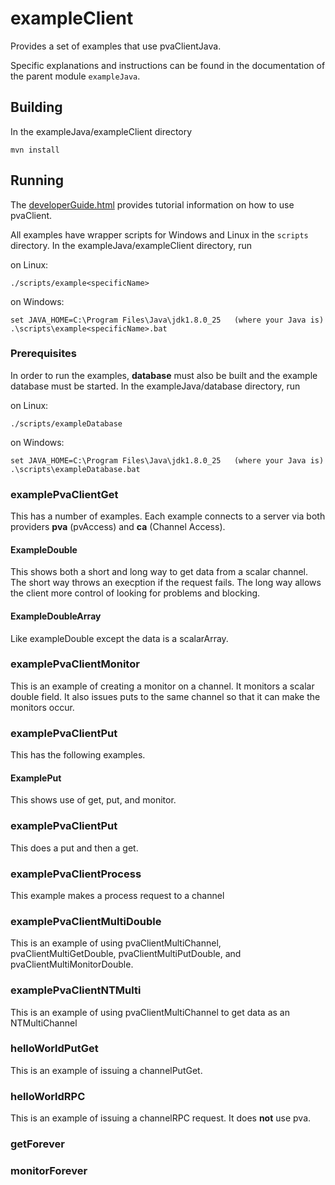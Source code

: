 # exampleClient

Provides a set of examples that use pvaClientJava.

Specific explanations and instructions can be found in the documentation of the parent 
module `exampleJava`.

## Building

In the exampleJava/exampleClient directory

    mvn install


## Running

The [developerGuide.html](http://epics-pvdata.sourceforge.net/informative/developerGuide/developerGuide.html)
provides tutorial information on how to use pvaClient.

All examples have wrapper scripts for Windows and Linux in the `scripts` directory.
In the exampleJava/exampleClient directory, run

on Linux:

    ./scripts/example<specificName>

on Windows:

    set JAVA_HOME=C:\Program Files\Java\jdk1.8.0_25   (where your Java is)
    .\scripts\example<specificName>.bat


### Prerequisites

In order to run the examples, **database** must also be built and the example database must be started.
In the exampleJava/database directory, run

on Linux:

    ./scripts/exampleDatabase

on Windows:

    set JAVA_HOME=C:\Program Files\Java\jdk1.8.0_25   (where your Java is)
    .\scripts\exampleDatabase.bat


### examplePvaClientGet

This has a number of examples.
Each example connects to a server via both providers **pva** (pvAccess)
and **ca** (Channel Access).


#### ExampleDouble

This shows both a short and long way to get data from a scalar channel.
The short way throws an execption if the request fails.
The long way allows the client more control of looking for problems and blocking.


#### ExampleDoubleArray

Like exampleDouble except the data is a scalarArray.


### examplePvaClientMonitor

This is an example of creating a monitor on a channel.
It monitors a scalar double field.
It also issues puts to the same channel so that it can make the monitors occur.


### examplePvaClientPut

This has the following examples.

#### ExamplePut

This shows use of get, put, and monitor.


### examplePvaClientPut

This does a put and then a get.


### examplePvaClientProcess

This example makes a process request to a channel


### examplePvaClientMultiDouble

This is an example of using pvaClientMultiChannel,
pvaClientMultiGetDouble, pvaClientMultiPutDouble, and pvaClientMultiMonitorDouble.


### examplePvaClientNTMulti

This is an example of using pvaClientMultiChannel to get data as an NTMultiChannel


### helloWorldPutGet

This is an example of issuing a channelPutGet.


### helloWorldRPC

This is an example of issuing a channelRPC request.
It does **not** use pva.


### getForever


### monitorForever
